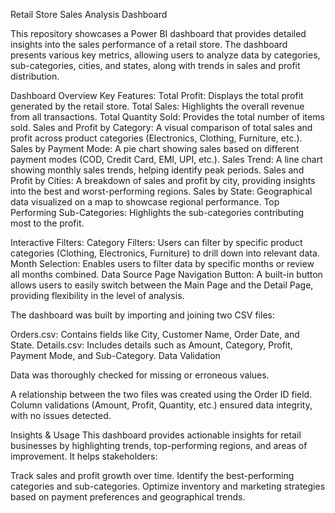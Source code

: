 Retail Store Sales Analysis Dashboard

This repository showcases a Power BI dashboard that provides detailed insights into the sales performance of a retail store. The dashboard presents various key metrics, allowing users to analyze data by categories, sub-categories, cities, and states, along with trends in sales and profit distribution.

Dashboard Overview
Key Features:
Total Profit: Displays the total profit generated by the retail store.
Total Sales: Highlights the overall revenue from all transactions.
Total Quantity Sold: Provides the total number of items sold.
Sales and Profit by Category: A visual comparison of total sales and profit across product categories (Electronics, Clothing, Furniture, etc.).
Sales by Payment Mode: A pie chart showing sales based on different payment modes (COD, Credit Card, EMI, UPI, etc.).
Sales Trend: A line chart showing monthly sales trends, helping identify peak periods.
Sales and Profit by Cities: A breakdown of sales and profit by city, providing insights into the best and worst-performing regions.
Sales by State: Geographical data visualized on a map to showcase regional performance.
Top Performing Sub-Categories: Highlights the sub-categories contributing most to the profit.

Interactive Filters:
Category Filters: Users can filter by specific product categories (Clothing, Electronics, Furniture) to drill down into relevant data.
Month Selection: Enables users to filter data by specific months or review all months combined.
Data Source
Page Navigation Button: A built-in button allows users to easily switch between the Main Page and the Detail Page, providing flexibility in the level of analysis.

The dashboard was built by importing and joining two CSV files:

Orders.csv: Contains fields like City, Customer Name, Order Date, and State.
Details.csv: Includes details such as Amount, Category, Profit, Payment Mode, and Sub-Category.
Data Validation

Data was thoroughly checked for missing or erroneous values.

A relationship between the two files was created using the Order ID field.
Column validations (Amount, Profit, Quantity, etc.) ensured data integrity, with no issues detected.


Insights & Usage
This dashboard provides actionable insights for retail businesses by highlighting trends, top-performing regions, and areas of improvement. It helps stakeholders:

Track sales and profit growth over time.
Identify the best-performing categories and sub-categories.
Optimize inventory and marketing strategies based on payment preferences and geographical trends.
